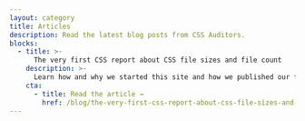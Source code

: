 ```yaml
---
layout: category
title: Articles
description: Read the latest blog posts from CSS Auditors.
blocks:
  - title: >-
      The very first CSS report about CSS file sizes and file count
    description: >-
      Learn how and why we started this site and how we published our first report about file sizes in Premier League sites.
    cta:
      - title: Read the article →
        href: /blog/the-very-first-css-report-about-css-file-sizes-and-file-count/
---
```

